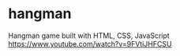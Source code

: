 # hangman
Hangman game built with HTML, CSS, JavaScript
https://www.youtube.com/watch?v=9FVtiJHFCSU
